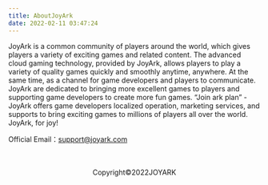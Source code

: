 ```yaml
---
title: AboutJoyArk
date: 2022-02-11 03:47:24
---
```

JoyArk is a common community of players around the world, which gives players a variety of exciting games and related content. The advanced cloud gaming technology, provided by JoyArk, allows players to play a variety of quality games quickly and smoothly anytime, anywhere. At the same time, as a channel for game developers and players to communicate. JoyArk are dedicated to bringing more excellent games to players and supporting game developers to create more fun games. “Join ark plan” - JoyArk offers game developers localized operation, marketing services, and supports to bring exciting games to millions of players all over the world. JoyArk, for joy!

Official Email：[support@joyark.com](mailto:support@joyark.com)
</br>
</br>
</br>
<center>Copyright©2022JOYARK</center>